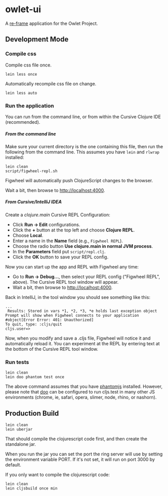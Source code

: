 # owlet-ui

A [re-frame](https://github.com/Day8/re-frame) application for the Owlet Project.

## Development Mode

### Compile css

Compile css file once.

    lein less once

Automatically recompile css file on change.

    lein less auto

### Run the application

You can run from the command line, or from within the Cursive Clojure IDE
(recommended).

##### From the command line

Make sure your current directory is the one containing this file, then run the
following from the command line. This assumes you have `lein` and `rlwrap`
installed:

    lein clean
    script/figwheel-repl.sh

Figwheel will automatically push ClojureScript changes to the browser.

Wait a bit, then browse to [http://localhost:4000](http://localhost:4000).

##### From Cursive/IntelliJ IDEA

Create a _clojure.main_ Cursive REPL Configuration:

- Click **Run -> Edit** configurations.
- Click the **+** button at the top left and choose **Clojure REPL**.
- Choose **Local**.
- Enter a name in the **Name** field (e.g., `Figwheel REPL`).
- Choose the radio button **Use clojure.main in normal JVM process**.
- In the **Parameters** field put `script/repl.clj`.
- Click the **OK** button to save your REPL config.

Now you can start up the app and REPL with Figwheel any time:

- Go to **Run -> Debug...**, then select your REPL config ("Figwheel REPL",
  above). The Cursive REPL tool window will appear.
- Wait a bit, then browse to [http://localhost:4000](http://localhost:4000).

Back in IntelliJ, in the tool window you should see something like this:

    ...
     Results: Stored in vars *1, *2, *3, *e holds last exception object
    Prompt will show when Figwheel connects to your application
    #object[Error Error: 401: Unauthorized]
    To quit, type: :cljs/quit
    cljs.user=> 
    
Now, when you modify and save a .cljs file, Figwheel will notice it and
automatically reload it. You can experiment at the REPL by entering text at the
bottom of the Cursive REPL tool window.

### Run tests

    lein clean
    lein doo phantom test once

The above command assumes that you have [phantomjs](https://www.npmjs.com/package/phantomjs) installed. However, please note that [doo](https://github.com/bensu/doo) can be configured to run cljs.test in many other JS environments (chrome, ie, safari, opera, slimer, node, rhino, or nashorn).

## Production Build

    lein clean
    lein uberjar

That should compile the clojurescript code first, and then create the standalone jar.

When you run the jar you can set the port the ring server will use by setting the environment variable PORT.
If it's not set, it will run on port 3000 by default.

If you only want to compile the clojurescript code:

    lein clean
    lein cljsbuild once min
